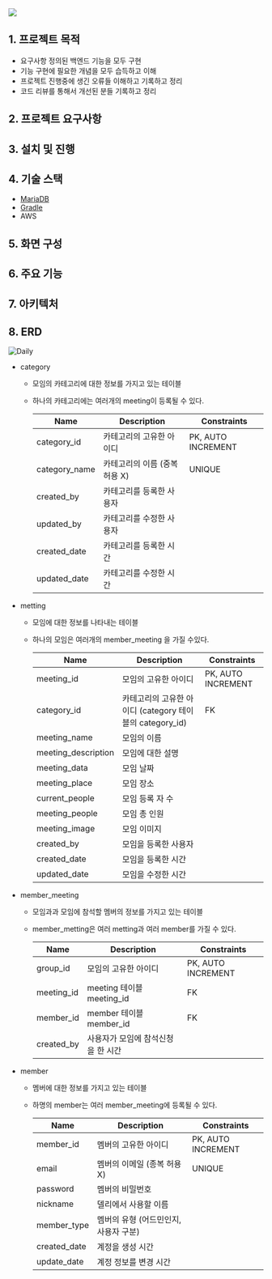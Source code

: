 <img src="https://capsule-render.vercel.app/api?type=wave&color=auto&height=300&section=header&text=Daily&fontSize=90" />

## 1. 프로젝트 목적
- 요구사항 정의된 백엔드 기능을 모두 구현
- 기능 구현에 필요한 개념을 모두 습득하고 이해
- 프로젝트 진행중에 생긴 오류들 이해하고 기록하고 정리
- 코드 리뷰를 통해서 개선된 분들 기록하고 정리

## 2. 프로젝트 요구사항


## 3. 설치 및 진행


## 4. 기술 스택
- [MariaDB](https://github.com/f-lab-edu/Daily/wiki/DB-:-MariaDB)
- [Gradle](https://github.com/f-lab-edu/Daily/wiki/Build-Tool-:-Gradle)
- AWS

## 5. 화면 구성


## 6. 주요 기능


## 7. 아키텍처


## 8. ERD
![Daily](https://github.com/f-lab-edu/Daily/assets/9190171/2921bbb0-f0f1-4224-ae7e-53f499ab1cf2)

- category
    - 모임의 카테고리에 대한 정보를 가지고 있는 테이블
    - 하나의 카테고리에는 여러개의 meeting이 등록될 수 있다.
        
        
        | Name | Description  | Constraints |
        | --- | --- | --- |
        | category_id | 카테고리의 고유한 아이디  | PK, AUTO INCREMENT |
        | category_name | 카테고리의 이름 (중복 허용 X) | UNIQUE |
        | created_by | 카테고리를 등록한 사용자 |  |
        | updated_by | 카테고리를 수정한 사용자 |  |
        | created_date | 카테고리를 등록한 시간 |  |
        | updated_date | 카테고리를 수정한 시간 |  |

- metting
    - 모임에 대한 정보를 나타내는 테이블
    - 하나의 모임은 여러개의 member_meeting 을 가질 수있다.
        
        
        | Name | Description  | Constraints |
        | --- | --- | --- |
        | meeting_id | 모임의 고유한 아이디 | PK, AUTO INCREMENT |
        | category_id | 카테고리의 고유한 아이디  (category 테이블의 category_id) | FK |
        | meeting_name | 모임의 이름 |  |
        | meeting_description | 모임에 대한 설명 |  |
        | meeting_data | 모임 날짜 |  |
        | meeting_place | 모임 장소 |  |
        | current_people | 모임 등록 자 수 |  |
        | meeting_people | 모임 총 인원 |  |
        | meeting_image | 모임 이미지 |  |
        | created_by | 모임을 등록한 사용자 |  |
        | created_date | 모임을  등록한 시간 |  |
        | updated_date | 모임을 수정한 시간 |  |

- member_meeting
    - 모임과과 모임에 참석할 멤버의 정보를 가지고 있는 테이블
    - member_metting은 여러 metting과 여러 member를 가질 수 있다.
        
        
        | Name | Description  | Constraints |
        | --- | --- | --- |
        | group_id | 모임의 고유한 아이디 | PK, AUTO INCREMENT |
        | meeting_id | meeting 테이블 meeting_id | FK |
        | member_id | member 테이블  member_id | FK |
        | created_by | 사용자가 모임에 참석신청을 한 시간 |  |
        
- member
    - 멤버에 대한 정보를 가지고 있는 테이블
    - 하명의 member는 여러 member_meeting에 등록될 수 있다.
        
        
        | Name | Description  | Constraints |
        | --- | --- | --- |
        | member_id | 멤버의 고유한 아이디 | PK, AUTO INCREMENT |
        | email | 멤버의 이메일 (종복 허용 X) | UNIQUE |
        | password | 멤버의 비밀번호 |  |
        | nickname | 델리에서 사용할 이름 |  |
        | member_type | 멤버의 유형 (어드민인지, 사용자 구분) |  |
        | created_date | 계정을 생성 시간 |  |
        | update_date | 계정 정보를 변경 시간 |  |
